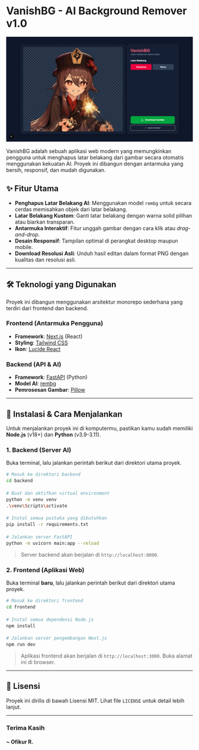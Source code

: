 # VanishBG - AI Background Remover v1.0

![VanishBG Showcase](screenshot/VanishBG.jpg)

VanishBG adalah sebuah aplikasi web modern yang memungkinkan pengguna untuk menghapus latar belakang dari gambar secara otomatis menggunakan kekuatan AI. Proyek ini dibangun dengan antarmuka yang bersih, responsif, dan mudah digunakan.

## ✨ Fitur Utama

- **Penghapus Latar Belakang AI**: Menggunakan model `rembg` untuk secara cerdas memisahkan objek dari latar belakang.
- **Latar Belakang Kustom**: Ganti latar belakang dengan warna solid pilihan atau biarkan transparan.
- **Antarmuka Interaktif**: Fitur unggah gambar dengan cara klik atau *drag-and-drop*.
- **Desain Responsif**: Tampilan optimal di perangkat desktop maupun mobile.
- **Download Resolusi Asli**: Unduh hasil editan dalam format PNG dengan kualitas dan resolusi asli.

---

## 🛠️ Teknologi yang Digunakan

Proyek ini dibangun menggunakan arsitektur monorepo sederhana yang terdiri dari frontend dan backend.

### Frontend (Antarmuka Pengguna)
- **Framework**: [Next.js](https://nextjs.org/) (React)
- **Styling**: [Tailwind CSS](https://tailwindcss.com/)
- **Ikon**: [Lucide React](https://lucide.dev/)

### Backend (API & AI)
- **Framework**: [FastAPI](https://fastapi.tiangolo.com/) (Python)
- **Model AI**: [rembg](https://github.com/danielgatis/rembg)
- **Pemrosesan Gambar**: [Pillow](https://python-pillow.org/)

---

## 🚀 Instalasi & Cara Menjalankan

Untuk menjalankan proyek ini di komputermu, pastikan kamu sudah memiliki **Node.js** (v18+) dan **Python** (v3.9-3.11).

### 1. Backend (Server AI)

Buka terminal, lalu jalankan perintah berikut dari direktori utama proyek.

```bash
# Masuk ke direktori backend
cd backend

# Buat dan aktifkan virtual environment
python -m venv venv
.\venv\Scripts\activate

# Instal semua pustaka yang dibutuhkan
pip install -r requirements.txt

# Jalankan server FastAPI
python -m uvicorn main:app --reload
```
> Server backend akan berjalan di `http://localhost:8000`.

### 2. Frontend (Aplikasi Web)

Buka terminal **baru**, lalu jalankan perintah berikut dari direktori utama proyek.

```bash
# Masuk ke direktori frontend
cd frontend

# Instal semua dependensi Node.js
npm install

# Jalankan server pengembangan Next.js
npm run dev
```
> Aplikasi frontend akan berjalan di `http://localhost:3000`. Buka alamat ini di browser.

---

## 📜 Lisensi

Proyek ini dirilis di bawah Lisensi MIT. Lihat file `LICENSE` untuk detail lebih lanjut.

---

### Terima Kasih 
#### ~ Ofikur R.
